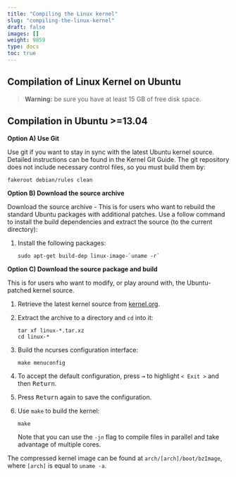 ```yaml
---
title: "Compiling the Linux kernel"
slug: "compiling-the-linux-kernel"
draft: false
images: []
weight: 9859
type: docs
toc: true
---
```


## Compilation of Linux Kernel on Ubuntu
> **Warning:** be sure you have at least 15 GB of free disk space.

Compilation in Ubuntu >=13.04
---

**Option A) Use Git**

Use git if you want to stay in sync with the latest Ubuntu kernel source. Detailed instructions can be found in the Kernel Git Guide. 
The git repository does not include necessary control files, so you must build them by:

    fakeroot debian/rules clean

**Option B) Download the source archive**

Download the source archive - This is for users who want to rebuild the standard Ubuntu packages with additional patches. 
Use a follow command to install the build dependencies and extract the source (to the current directory):

1. Install the following packages:

       sudo apt-get build-dep linux-image-`uname -r`

**Option C) Download the source package and build**

  This is for users who want to modify, or play around with, the Ubuntu-patched kernel source. 


1. Retrieve the latest kernel source from [kernel.org](https://www.kernel.org/).

2. Extract the archive to a directory and `cd` into it:

       tar xf linux-*.tar.xz
       cd linux-*

3. Build the ncurses configuration interface:

       make menuconfig

4. To accept the default configuration, press <kbd>→</kbd> to highlight `< Exit >` and then <kbd>Return</kbd>.

5. Press <kbd>Return</kbd> again to save the configuration.

6. Use `make` to build the kernel:

       make

   Note that you can use the <code>-j<em>n</em></code> flag to compile files in parallel and take advantage of multiple cores.

The compressed kernel image can be found at <code>arch/[arch]/boot/bzImage</code>, where `[arch]` is equal to `uname -a`.

